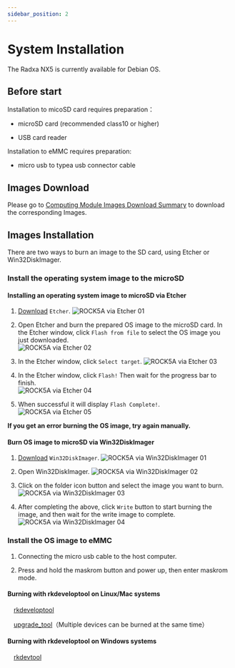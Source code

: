 ```yaml
---
sidebar_position: 2
---
```


# System Installation

The Radxa NX5 is currently available for Debian OS.

## Before start

<Tabs queryString="target">
 <TabItem value="io board" label="NX5 IO">

Installation to micoSD card requires preparation：

- microSD card (recommended class10 or higher)

- USB card reader

Installation to eMMC requires preparation:

- micro usb to typea usb connector cable

<!-- placeholder -->

 </TabItem>
</Tabs>

## Images Download

Please go to [Computing Module Images Download Summary](/compute-module/images.md)  to download the corresponding Images.

## Images Installation

There are two ways to burn an image to the SD card, using Etcher or Win32DiskImager.

### Install the operating system image to the microSD

<Tabs queryString="target">
  <TabItem value="Via Etcher" label="Etcher">

#### Installing an operating system image to microSD via Etcher

1. [Download](https://etcher.balena.io/) `Etcher`.
   ![ROCK5A via Etcher 01](/img/rock5a/rock5a-etcher.webp)

2. Open Etcher and burn the prepared OS image to the microSD card. In the Etcher window, click `Flash from file` to select the OS image you just downloaded.  
   ![ROCK5A via Etcher 02](/img/rock5a/rock5a-etcher-1.webp)

3. In the Etcher window, click `Select target`.
   ![ROCK5A via Etcher 03](/img/rock5a/rock5a-etcher-2.webp)

4. In the Etcher window, click `Flash!` Then wait for the progress bar to finish.  
   ![ROCK5A via Etcher 04](/img/rock5a/rock5a-etcher-3.webp)

5. When successful it will display `Flash Complete!`.
   ![ROCK5A via Etcher 05](/img/rock5a/rock5a-etcher-4.webp)

**If you get an error burning the OS image, try again manually.**

</TabItem>

  <TabItem value="via Win32DiskImager" label="Win32DiskImager">

#### Burn OS image to microSD via Win32DiskImager

1. [Download](https://win32diskimager.org/) `Win32DiskImager`.
   ![ROCK5A via Win32DiskImager 01](/img/rock5a/rock5a-win32.webp)

2. Open Win32DiskImager.
   ![ROCK5A via Win32DiskImager 02](/img/rock5a/rock5a-win32-1.webp)

3. Click on the folder icon button and select the image you want to burn.
   ![ROCK5A via Win32DiskImager 03](/img/rock5a/rock5a-win32-2.webp)

4. After completing the above, click `Write` button to start burning the image, and then wait for the write image to complete.  
   ![ROCK5A via Win32DiskImager 04](/img/rock5a/rock5a-win32-3.webp)

</TabItem>
</Tabs>

### Install the OS image to eMMC

<Tabs queryString="target">
 <TabItem value="io board" label="NX5 IO">


1. Connecting the micro usb cable to the host computer.

2. Press and hold the maskrom button and power up, then enter maskrom mode.

<!-- placeholder -->

 </TabItem>
</Tabs>

<Tabs queryString="target">

<TabItem value="Linux/Mac" label="Linux">

#### Burning with rkdeveloptool on Linux/Mac systems

&emsp;[rkdeveloptool](/general-tutorial/rksdk/rkdeveloptool)

&emsp;[upgrade_tool](general-tutorial/rksdk/upgrade_tool)（Multiple devices can be burned at the same time）

</TabItem>

<TabItem value="Windows" label="Windows">

#### Burning with rkdeveloptool on Windows systems

&emsp;[rkdevtool](/general-tutorial/rksdk/rkdevtool)

</TabItem>

</Tabs>
